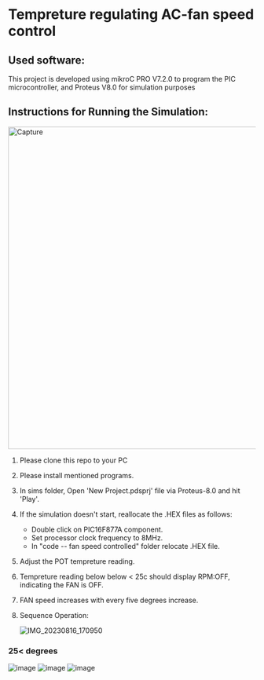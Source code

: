 # Tempreture regulating AC-fan speed control
 
## Used software:
This project is developed using mikroC PRO V7.2.0 to program the PIC microcontroller, and Proteus V8.0 for simulation purposes

## Instructions for Running the Simulation: 

<img width="657" alt="Capture" src="https://github.com/rnshalinda/Automated_Tempreture_regulating_AC_fan_speed_control/assets/133548503/d0bd9a4e-404b-4fb2-aa07-f5e33105f1e0">

1. Please clone this repo to your PC
2. Please install mentioned programs.
3. In sims folder, Open 'New Project.pdsprj' file via Proteus-8.0 and hit 'Play'.
4. If the simulation doesn't start, reallocate the .HEX files as follows:
    * Double click on PIC16F877A component.
    * Set processor clock frequency to 8MHz.
    * In "code -- fan speed controlled" folder relocate .HEX file.

5. Adjust the POT tempreture reading.
6. Tempreture reading below below < 25c should display RPM:OFF, indicating the FAN is OFF.
7. FAN speed increases with every five degrees increase.

8. Sequence Operation:
   
   ![IMG_20230816_170950](https://github.com/rnshalinda/Automated_Tempreture_regulating_AC_fan_speed_control/assets/133548503/b6fa4890-8137-4adf-b880-e3f3549ad6c8)

### 25< degrees

   ![image](https://github.com/rnshalinda/Automated_Tempreture_regulating_AC_fan_speed_control/assets/133548503/2364a9da-5fd4-42eb-9538-1cd641d02db6) ![image](https://github.com/rnshalinda/Automated_Tempreture_regulating_AC_fan_speed_control/assets/133548503/84a13168-0793-4be8-8e38-b8e2561cd8c6) ![image](https://github.com/rnshalinda/Automated_Tempreture_regulating_AC_fan_speed_control/assets/133548503/f85ea633-9cea-4b9b-8186-54b9c9f140a2)


